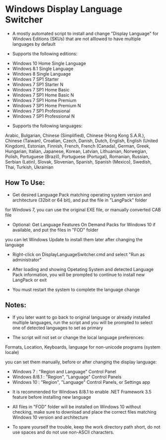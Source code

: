 # Windows Display Language Switcher

* A mostly automated script to install and change "Display Language" for Windows Editions (SKUs) that are not alllowed to have multiple languages by default

* Supports the following editions:
- Windows 10 Home Single Language
- Windows 8.1 Single Language
- Windows 8 Single Language
- Windows 7 SP1 Starter
- Windows 7 SP1 Starter N
- Windows 7 SP1 Home Basic
- Windows 7 SP1 Home Basic N
- Windows 7 SP1 Home Premium
- Windows 7 SP1 Home Premium N
- Windows 7 SP1 Professional
- Windows 7 SP1 Professional N

* Supports the following languages:

Arabic, Bulgarian, Chinese (Simplified), Chinese (Hong Kong S.A.R.), Chinese (Taiwan), Croatian, 
Czech, Danish, Dutch, English, English (United Kingdom), Estonian, Finnish, French, French (Canada), 
German, Greek, Hungarian, Italian, Japanese, Korean, Latvian, Lithuanian, Norwegian, Polish, 
Portuguese (Brazil), Portuguese (Portugal), Romanian, Russian, Serbian (Latin), Slovak, Slovenian, 
Spanish, Spanish (Mexico), Swedish, Thai, Turkish, Ukrainian

## How To Use:

* Get desired Language Pack matching operating system version and architecture (32bit or 64 bit), and put the file in "LangPack" folder

for Windows 7, you can use the original EXE file, or manually converted CAB file

* Optional: Get Language Features On Demand Packs for Windows 10 if available, and put the files in "FOD" folder

you can let Windows Update to install them later after changing the language

* Right-click on DisplayLanguageSwitcher.cmd and select "Run as administrator"

* After loading and showing Opetating System and detected Language Pack information, you will be prompted to continue to install new LangPack or exit

* You must restart the system to complete the language change

## Notes:

* If you later want to go back to original language or already installed multiple languages, run the script and you will be prompted to select one of detected languages to set as primary

* The script will not set or change the local language preferences:

Formats, Location, Keyboards, language for non-unicode programs (system locale)

you can set them manually, before or after changing the display language:

- Windows 7     : "Region and Language" Control Panel
- Windows 8/8.1 : "Region", "Language" Control Panels
- Windows 10    : "Region", "Language" Control Panels, or Settings app

* It is recommended for Windows 8/8.1 to enable .NET Framework 3.5 feature before installing new language

* All files in "FOD" folder will be installed on Windows 10 without checking, make sure to download and place the correct files matching Windows 10 version and architecture

* To spare yourself the trouble, keep the work directory path short, do not use spaces and do not use non-ASCII characters. 
